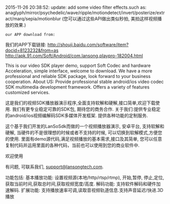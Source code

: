 2015-11-26 20:38:52:
   update: 
    add some video filter effects.such as: anaglyph/mirror/psychedelic/wave/ripple/motiondetect/invert/posterize/extract/marq/sepia/motionblur	(您可以通过这些API做出类似秒拍, 美拍这样视频播放的效果.)
   
  
    our APP download from:
我们的APP下载链接:
http://shouji.baidu.com/software/item?docid=8123232&from=as 
http://apk.91.com/Soft/Android/com.lansong.playpro-182004.html

    


This is our video SDK player demo, support Soft Codec and hardware Acceleration, simple interface, welcome to download. We have a more professional and reliable SDK package, look forward to your business cooperation.  About US: Provide professional stable android/ios video codec SDK multimedia development framework. Offers a variety of features customized services.



这是我们的视频SDK播放器演示程序,全面支持软解和硬解,接口简单,欢迎下载使用. 我们有更专业稳定可靠的SDK包, 期待您的商务合作.  关于我们:提供专业稳定的android/ios视频编解码SDK多媒体开发框架. 提供各种功能的定制服务.   



这个基于我们开发的LanSoSdk而做的一个视频播放器演示, 安卓平台, 支持软解和硬解, 当硬件的不是很理想的时候或者不支持的时候, 可以切换到软解模式,方便您的使用.
里面有demo源代码,满足视频播放的基本需求,接口及其简单, 您可以任意复制代码并运用里面的各种代码，当前也可以使用到您的商业软件中. 

欢迎使用

有问题, 可联系我们, support@lansongtech.com.


功能包括:
      基本播放功能: 设置视频源(本地/http/rtsp/rtmp), 开始,暂停, 停止,定位,获取当前时间,获取总时间,获取视频宽度/高度.
      解码功能:      支持软件解码和硬件加速解码.
      扩展功能:     支持播放速率可调,读取音视频轨道信息.支持声音延迟/快进.3D播放
      
      
